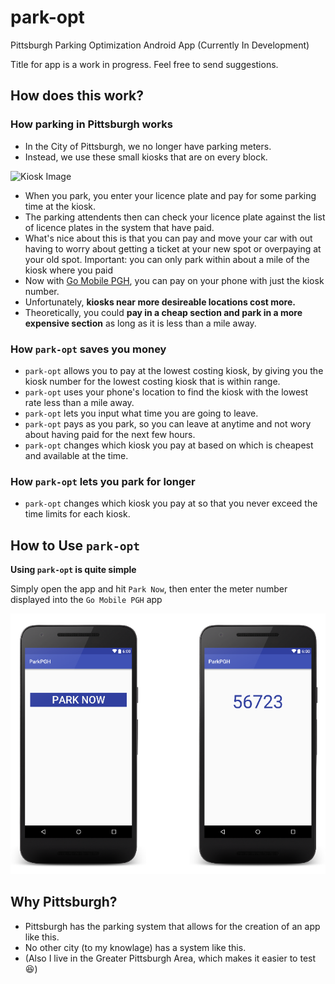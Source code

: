 # park-opt

Pittsburgh Parking Optimization Android App (Currently In Development)

Title for app is a work in progress. Feel free to send suggestions.

## How does this work?

### How parking in Pittsburgh works

* In the City of Pittsburgh, we no longer have parking meters.
* Instead, we use these small kiosks that are on every block.


![Kiosk Image](https://s-media-cache-ak0.pinimg.com/736x/64/5d/dd/645ddd21c1317d398723bdbdb6fbc8ef.jpg "Kiosk Image")


* When you park, you enter your licence plate and pay for some parking time at the kiosk.
* The parking attendents then can check your licence plate against the list of licence plates in the system that have paid.
* What's nice about this is that you can pay and move your car with out having to worry about getting a ticket at your new spot or overpaying at your old spot.
  Important: you can only park within about a mile of the kiosk where you paid
* Now with [Go Mobile PGH](https://play.google.com/store/apps/details?id=net.sharewire.gomobilepgh), you can pay on your phone with just the kiosk number.
* Unfortunately, **kiosks near more desireable locations cost more.**
* Theoretically, you could **pay in a cheap section and park in a more expensive section** as long as it is less than a mile away.

### How `park-opt` saves you money

* `park-opt` allows you to pay at the lowest costing kiosk, by giving you the kiosk number for the lowest costing kiosk that is within range.
* `park-opt` uses your phone's location to find the kiosk with the lowest rate less than a mile away.
* `park-opt` lets you input what time you are going to leave.
* `park-opt` pays as you park, so you can leave at anytime and not wory about having paid for the next few hours.
* `park-opt` changes which kiosk you pay at based on which is cheapest and available at the time.

### How `park-opt` lets you park for longer

* `park-opt` changes which kiosk you pay at so that you never exceed the time limits for each kiosk.

## How to Use `park-opt` 

**Using `park-opt` is quite simple**

Simply open the app and hit `Park Now`, then enter the meter number displayed into the `Go Mobile PGH` app


![UI Image 2](img/UI-Image.png)


## Why Pittsburgh?

* Pittsburgh has the parking system that allows for the creation of an app like this.
* No other city (to my knowlage) has a system like this.
* (Also I live in the Greater Pittsburgh Area, which makes it easier to test :laughing:)

